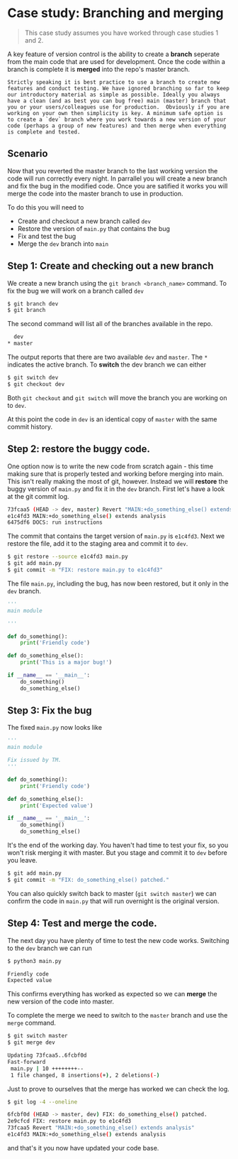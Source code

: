 # Case study: Branching and merging

> This case study assumes you have worked through case studies 1 and 2.

A key feature of version control is the ability to create a **branch** seperate from the main code that are used for development.  Once the code within a branch is complete it is **merged** into the repo's master branch.

```{admonition} You should always use branches even when working alone.
Strictly speaking it is best practice to use a branch to create new features and conduct testing. We have ignored branching so far to keep our introductory material as simple as possible. Ideally you always have a clean (and as best you can bug free) main (master) branch that you or your users/colleagues use for production.  Obviously if you are working on your own then simplicity is key. A minimum safe option is to create a `dev` branch where you work towards a new version of your code (perhaps a group of new features) and then merge when everything is complete and tested. 
``` 

## Scenario
Now that you reverted the master branch to the last working version the code will run correctly every night.  In parrallel you will create a new branch and fix the bug in the modified code.  Once you are satified it works you will merge the code into the master branch to use in production.

To do this you will need to 

* Create and checkout a new branch called `dev`
* Restore the version of `main.py` that contains the bug
* Fix and test the bug
* Merge the `dev` branch into `main`

## Step 1: Create and checking out a new branch

We create a new branch using the `git branch <branch_name>` command.  To fix the bug we will work on a branch called `dev`

```bash
$ git branch dev
$ git branch
```

The second command will list all of the branches available in the repo.

```bash
  dev
* master
```

The output reports that there are two available `dev` and `master`.  The `*` indicates the active branch.  To **switch** the dev branch we can either

```bash
$ git switch dev
$ git checkout dev
```

Both `git checkout` and `git switch` will move the branch you are working on to `dev`.

At this point the code in `dev` is an identical copy of `master` with the same commit history.  

## Step 2: restore the buggy code.

One option now is to write the new code from scratch again - this time making sure that is properly tested and working before merging into main.  This isn't really making the most of git, however.  Instead we will **restore** the buggy version of `main.py` and fix it in the `dev` branch.  First let's have a look at the git commit log.

```bash
73fcaa5 (HEAD -> dev, master) Revert "MAIN:+do_something_else() extends analysis"
e1c4fd3 MAIN:+do_something_else() extends analysis
6475df6 DOCS: run instructions
```
The commit that contains the target version of `main.py` is `e1c4fd3`. Next we restore the file, add it to the staging area and commit it to `dev`.

```bash
$ git restore --source e1c4fd3 main.py
$ git add main.py
$ git commit -m "FIX: restore main.py to e1c4fd3"
```
The file `main.py`, including the bug, has now been restored, but it only in the `dev` branch.  

```python
'''
main module

'''

def do_something():
    print('Friendly code')

def do_something_else():
    print('This is a major bug!')

if __name__ == '__main__':
    do_something()
    do_something_else()
```

## Step 3: Fix the bug

The fixed `main.py` now looks like

```python
'''
main module

Fix issued by TM.
'''

def do_something():
    print('Friendly code')

def do_something_else():
    print('Expected value')

if __name__ == '__main__':
    do_something()
    do_something_else()
```

It's the end of the working day. You haven't had time to test your fix, so you won't risk merging it with master.  But you stage and commit it to `dev` before you leave.

```bash
$ git add main.py
$ git commit -m "FIX: do_something_else() patched."
```

You can also quickly switch back to master (`git switch master`) we can confirm the code in `main.py` that will run overnight is the original version.

## Step 4: Test and merge the code.

The next day you have plenty of time to test the new code works.  Switching to the `dev` branch we can run

```bash
$ python3 main.py

Friendly code
Expected value
```
This confirms everything has worked as expected so we can **merge** the new version of the code into master.

To complete the merge we need to switch to the `master` branch and use the `merge` command.

```bash
$ git switch master
$ git merge dev

Updating 73fcaa5..6fcbf0d
Fast-forward
 main.py | 10 ++++++++--
 1 file changed, 8 insertions(+), 2 deletions(-)
```

Just to prove to ourselves that the merge has worked we can check the log.

```bash
$ git log -4 --oneline

6fcbf0d (HEAD -> master, dev) FIX: do_something_else() patched.
2e9cfcd FIX: restore main.py to e1c4fd3
73fcaa5 Revert "MAIN:+do_something_else() extends analysis"
e1c4fd3 MAIN:+do_something_else() extends analysis
```
and that's it you now have updated your code base.  
